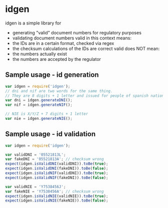 idgen
=====
idgen is a simple library for
- generating "valid" document numbers for regulatory purposes
- validating document numbers
valid in this context means:
 - the IDs are in a certain format, checked via regex
 - the checksum calculations of the IDs are correct
valid does NOT mean:
 - the numbers actually exist
 - the numbers are accepted by the regulator

Sample usage - id generation
----------------------------

```javascript
var idgen = require('idgen');
// dni and nif are two words for the same thing. 
// They are 8 digits + 1 letter and issued for people of spanish nationality
var dni = idgen.generateDNI();
var nif = idgen.generateNIF();

// NIE is X/Y/Z + 7 digits + 1 letter
var nie = idgen.generateNIE();
```

Sample usage - id validation
----------------------------
```javascript
var idgen = require('idgen');

var validDNI = '05521813L';
var fakeDNI = '05521813A'; // checksum wrong
expect(idgen.isValidDNI(validDNI)).toBe(true);
expect(idgen.isValidDNI(fakeDNI)).toBe(false);
expect(idgen.isValidNIF(validDNI)).toBe(true);
expect(idgen.isValidNIF(fakeDNI)).toBe(false);

var validNIE = 'Y7538456J';
var fakeNIE = 'Y7538456A'; // checksum wrong
expect(idgen.isValidNIE(validNIE)).toBe(true);
expect(idgen.isValidNIE(fakeNIE)).toBe(false);
```